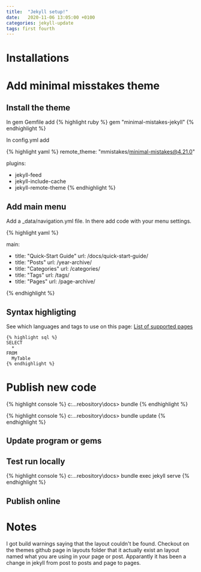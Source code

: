 ```yaml
---
title:  "Jekyll setup!"
date:   2020-11-06 13:05:00 +0100
categories: jekyll-update
tags: first fourth
---
```


# Installations

# Add minimal misstakes theme

## Install the theme
In gem Gemfile add 
{% highlight ruby %}
gem "minimal-mistakes-jekyll"
{% endhighlight %}

In config.yml add

{% highlight yaml %}
remote_theme: "mmistakes/minimal-mistakes@4.21.0"

plugins:
  - jekyll-feed
  - jekyll-include-cache
  - jekyll-remote-theme
{% endhighlight %}


## Add main menu

Add a _data/navigation.yml file. In there add code with your menu settings.


{% highlight yaml %}

main:
  - title: "Quick-Start Guide"
    url: /docs/quick-start-guide/
  - title: "Posts"
    url: /year-archive/
  - title: "Categories"
    url: /categories/
  - title: "Tags"
    url: /tags/
  - title: "Pages"
    url: /page-archive/

{% endhighlight %}

## Syntax highligting
See which languages and tags to use on this page: [List of supported pages](https://github.com/rouge-ruby/rouge/wiki/List-of-supported-languages-and-lexers)

~~~
{% highlight sql %}
SELECT
  *
FROM
  MyTable
{% endhighlight %}
~~~

# Publish new code
{% highlight console %}
c:\...rebository\docs> bundle
{% endhighlight %}

{% highlight console %}
c:\...rebository\docs> bundle update
{% endhighlight %}

## Update program or gems

## Test run locally

{% highlight console %}
c:\...rebository\docs> bundle exec jekyll serve
{% endhighlight %}


## Publish online

# Notes

I got build warnings saying that the layout couldn't be found. Checkout on the themes github page in layouts folder that it actually exist an layout named what you are using in your page or post. Apparantly it has been a change in jekyll from post to posts and page to pages.

